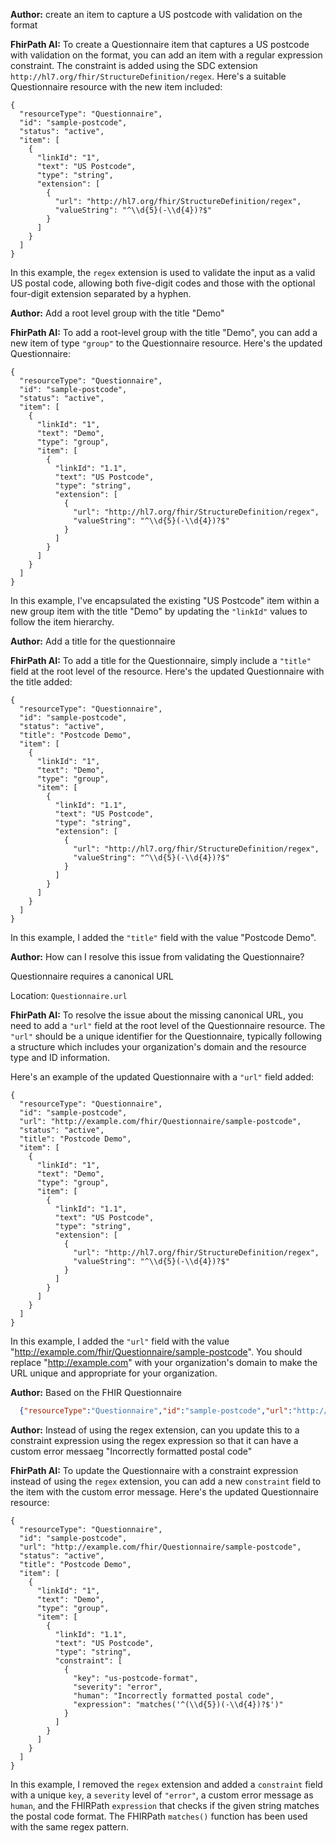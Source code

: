 **Author:**
 create an item to capture a US postcode with validation on the format

**FhirPath AI:**
 To create a Questionnaire item that captures a US postcode with validation on the format, you can add an item with a regular expression constraint. The constraint is added using the SDC extension `http://hl7.org/fhir/StructureDefinition/regex`. Here's a suitable Questionnaire resource with the new item included:

```questionnaire
{
  "resourceType": "Questionnaire",
  "id": "sample-postcode",
  "status": "active",
  "item": [
    {
      "linkId": "1",
      "text": "US Postcode",
      "type": "string",
      "extension": [
        {
          "url": "http://hl7.org/fhir/StructureDefinition/regex",
          "valueString": "^\\d{5}(-\\d{4})?$"
        }
      ]
    }
  ]
}
```

In this example, the `regex` extension is used to validate the input as a valid US postal code, allowing both five-digit codes and those with the optional four-digit extension separated by a hyphen.

**Author:**
 Add a root level group with the title "Demo"

**FhirPath AI:**
 To add a root-level group with the title "Demo", you can add a new item of type `"group"` to the Questionnaire resource. Here's the updated Questionnaire:

```questionnaire
{
  "resourceType": "Questionnaire",
  "id": "sample-postcode",
  "status": "active",
  "item": [
    {
      "linkId": "1",
      "text": "Demo",
      "type": "group",
      "item": [
        {
          "linkId": "1.1",
          "text": "US Postcode",
          "type": "string",
          "extension": [
            {
              "url": "http://hl7.org/fhir/StructureDefinition/regex",
              "valueString": "^\\d{5}(-\\d{4})?$"
            }
          ]
        }
      ]
    }
  ]
}
```

In this example, I've encapsulated the existing "US Postcode" item within a new group item with the title "Demo" by updating the `"linkId"` values to follow the item hierarchy.

**Author:**
 Add a title for the questionnaire

**FhirPath AI:**
 To add a title for the Questionnaire, simply include a `"title"` field at the root level of the resource. Here's the updated Questionnaire with the title added:

```questionnaire
{
  "resourceType": "Questionnaire",
  "id": "sample-postcode",
  "status": "active",
  "title": "Postcode Demo",
  "item": [
    {
      "linkId": "1",
      "text": "Demo",
      "type": "group",
      "item": [
        {
          "linkId": "1.1",
          "text": "US Postcode",
          "type": "string",
          "extension": [
            {
              "url": "http://hl7.org/fhir/StructureDefinition/regex",
              "valueString": "^\\d{5}(-\\d{4})?$"
            }
          ]
        }
      ]
    }
  ]
}
```

In this example, I added the `"title"` field with the value "Postcode Demo".

**Author:**
 How can I resolve this issue from validating the Questionnaire?

Questionnaire requires a canonical URL

Location: `Questionnaire.url`

**FhirPath AI:**
 To resolve the issue about the missing canonical URL, you need to add a `"url"` field at the root level of the Questionnaire resource. The `"url"` should be a unique identifier for the Questionnaire, typically following a structure which includes your organization's domain and the resource type and ID information.

Here's an example of the updated Questionnaire with a `"url"` field added:

```questionnaire
{
  "resourceType": "Questionnaire",
  "id": "sample-postcode",
  "url": "http://example.com/fhir/Questionnaire/sample-postcode",
  "status": "active",
  "title": "Postcode Demo",
  "item": [
    {
      "linkId": "1",
      "text": "Demo",
      "type": "group",
      "item": [
        {
          "linkId": "1.1",
          "text": "US Postcode",
          "type": "string",
          "extension": [
            {
              "url": "http://hl7.org/fhir/StructureDefinition/regex",
              "valueString": "^\\d{5}(-\\d{4})?$"
            }
          ]
        }
      ]
    }
  ]
}
```

In this example, I added the `"url"` field with the value "http://example.com/fhir/Questionnaire/sample-postcode". You should replace "http://example.com" with your organization's domain to make the URL unique and appropriate for your organization.

**Author:**
 Based on the FHIR Questionnaire
``` json
  {"resourceType":"Questionnaire","id":"sample-postcode","url":"http://example.com/fhir/Questionnaire/sample-postcode","status":"active","title":"Postcode Demo","item":[{"linkId":"1","text":"Demo","type":"group","item":[{"linkId":"1.1","text":"US Postcode","type":"string","extension":[{"url":"http://hl7.org/fhir/StructureDefinition/regex","valueString":"^\\d{5}(-\\d{4})?$"}]}]}]}

```

**Author:**
 Instead of using the regex extension, can you update this to a constraint expression using the regex expression so that it can have a custom error messaeg "Incorrectly formatted postal code"

**FhirPath AI:**
 To update the Questionnaire with a constraint expression instead of using the `regex` extension, you can add a new `constraint` field to the item with the custom error message. Here's the updated Questionnaire resource:

```questionnaire
{
  "resourceType": "Questionnaire",
  "id": "sample-postcode",
  "url": "http://example.com/fhir/Questionnaire/sample-postcode",
  "status": "active",
  "title": "Postcode Demo",
  "item": [
    {
      "linkId": "1",
      "text": "Demo",
      "type": "group",
      "item": [
        {
          "linkId": "1.1",
          "text": "US Postcode",
          "type": "string",
          "constraint": [
            {
              "key": "us-postcode-format",
              "severity": "error",
              "human": "Incorrectly formatted postal code",
              "expression": "matches('^(\\d{5})(-\\d{4})?$')"
            }
          ]
        }
      ]
    }
  ]
}
```

In this example, I removed the `regex` extension and added a `constraint` field with a unique `key`, a `severity` level of `"error"`, a custom error message as `human`, and the FHIRPath `expression` that checks if the given string matches the postal code format. The FHIRPath `matches()` function has been used with the same regex pattern.